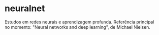 # neuralnet
Estudos em redes neurais e aprendizagem profunda. Referência principal no momento: "Neural networks and deep learning", de Michael Nielsen.
